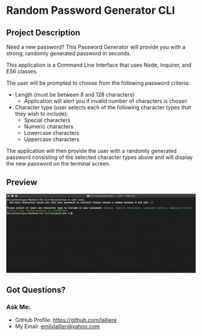 # Random Password Generator CLI

## Project Description
Need a new password? This Password Generator will provide you with a strong, randomly generated password in seconds.

This application is a Command Line Interface that uses Node, Inquirer, and ES6 classes.

The user will be prompted to choose from the following password criteria:
* Length (must be between 8 and 128 characters)
    * Application will alert you if invalid number of characters is chosen
* Character type (user selects each of the following character types that they wish to include):
    * Special characters
    * Numeric characters
    * Lowercase characters
    * Uppercase characters

The application will then provide the user with a randomly generated password consisting of the selected character types above and will display the new password on the terminal screen.

## Preview

<img src="./assets/preview.png">

## Got Questions? 
### Ask Me:
* GitHub Profile: https://github.com/lalliere
* My Email: emilylallier@yahoo.com